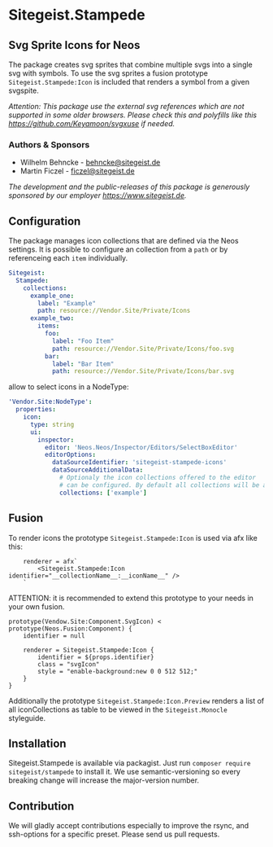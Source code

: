 # Sitegeist.Stampede 
## Svg Sprite Icons for Neos

The package creates svg sprites that combine multiple svgs into a single svg with symbols. To use the svg sprites 
a fusion prototype `Sitegeist.Stampede:Icon` is included that renders a symbol from a given svgspite.

*Attention: This package use the external svg references which are not supported in some older browsers. Please 
check this and polyfills like this https://github.com/Keyamoon/svgxuse if needed.*

### Authors & Sponsors

* Wilhelm Behncke - behncke@sitegeist.de
* Martin Ficzel - ficzel@sitegeist.de

*The development and the public-releases of this package is generously sponsored by our employer https://www.sitegeist.de.*

## Configuration

The package manages icon collections that are defined via the Neos settings. It is possible to configure an 
collection from a `path` or by referenceing each `item` individually.

```yaml
Sitegeist:
  Stampede:
    collections:
      example_one: 
        label: "Example"
        path: resource://Vendor.Site/Private/Icons
      example_two:
        items:
          foo:
            label: "Foo Item"
            path: resource://Vendor.Site/Private/Icons/foo.svg
          bar:
            label: "Bar Item"
            path: resource://Vendor.Site/Private/Icons/bar.svg
```

allow to select icons in a NodeType:
```yaml
'Vendor.Site:NodeType': 
  properties:
    icon:
      type: string
      ui:
        inspector:
          editor: 'Neos.Neos/Inspector/Editors/SelectBoxEditor'
          editorOptions:
            dataSourceIdentifier: 'sitegeist-stampede-icons'
            dataSourceAdditionalData:
              # Optionaly the icon collections offered to the editor
              # can be configured. By default all collections will be available   
              collections: ['example']
```

## Fusion

To render icons the prototype `Sitegeist.Stampede:Icon` is used via afx like this: 

```
    renderer = afx`
        <Sitegeist.Stampede:Icon identifier="__collectionName__:__iconName__" />
    `
```

ATTENTION: it is recommended to extend this prototype to your needs in your own fusion.

```
prototype(Vendow.Site:Component.SvgIcon) < prototype(Neos.Fusion:Component) {
    identifier = null

    renderer = Sitegeist.Stampede:Icon {
        identifier = ${props.identifier}
        class = "svgIcon"
        style = "enable-background:new 0 0 512 512;"
    }
}
```

Additionally the prototype `Sitegeist.Stampede:Icon.Preview` renders a list of all iconCollections 
as table to be viewed in the `Sitegeist.Monocle` styleguide.


## Installation

Sitegeist.Stampede is available via packagist. Just run `composer require sitegeist/stampede` to install it. We use semantic-versioning so every breaking change will increase the major-version number.

## Contribution

We will gladly accept contributions especially to improve the rsync, and ssh-options for a specific preset. Please send us pull requests.
